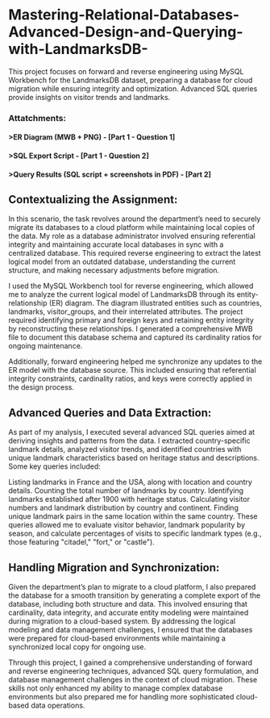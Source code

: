 # Mastering-Relational-Databases-Advanced-Design-and-Querying-with-LandmarksDB-
This project focuses on forward and reverse engineering using MySQL Workbench for the LandmarksDB dataset, preparing a database for cloud migration while ensuring integrity and optimization. Advanced SQL queries provide insights on visitor trends and landmarks.

### Attatchments:
#### >ER Diagram (MWB + PNG) - [Part 1 - Question 1]
#### >SQL Export Script - [Part 1 - Question 2]
#### >Query Results (SQL script + screenshots in PDF) - [Part 2]

## Contextualizing the Assignment:
In this scenario, the task revolves around the department’s need to securely migrate its databases to a cloud platform while maintaining local copies of the data. My role as a database administrator involved ensuring referential integrity and maintaining accurate local databases in sync with a centralized database. This required reverse engineering to extract the latest logical model from an outdated database, understanding the current structure, and making necessary adjustments before migration.

I used the MySQL Workbench tool for reverse engineering, which allowed me to analyze the current logical model of LandmarksDB through its entity-relationship (ER) diagram. The diagram illustrated entities such as countries, landmarks, visitor_groups, and their interrelated attributes. The project required identifying primary and foreign keys and retaining entity integrity by reconstructing these relationships. I generated a comprehensive MWB file to document this database schema and captured its cardinality ratios for ongoing maintenance.

Additionally, forward engineering helped me synchronize any updates to the ER model with the database source. This included ensuring that referential integrity constraints, cardinality ratios, and keys were correctly applied in the design process.

## Advanced Queries and Data Extraction:
As part of my analysis, I executed several advanced SQL queries aimed at deriving insights and patterns from the data. I extracted country-specific landmark details, analyzed visitor trends, and identified countries with unique landmark characteristics based on heritage status and descriptions. Some key queries included:

Listing landmarks in France and the USA, along with location and country details.
Counting the total number of landmarks by country.
Identifying landmarks established after 1900 with heritage status.
Calculating visitor numbers and landmark distribution by country and continent.
Finding unique landmark pairs in the same location within the same country.
These queries allowed me to evaluate visitor behavior, landmark popularity by season, and calculate percentages of visits to specific landmark types (e.g., those featuring "citadel," "fort," or "castle").

## Handling Migration and Synchronization:
Given the department’s plan to migrate to a cloud platform, I also prepared the database for a smooth transition by generating a complete export of the database, including both structure and data. This involved ensuring that cardinality, data integrity, and accurate entity modeling were maintained during migration to a cloud-based system. By addressing the logical modeling and data management challenges, I ensured that the databases were prepared for cloud-based environments while maintaining a synchronized local copy for ongoing use.

Through this project, I gained a comprehensive understanding of forward and reverse engineering techniques, advanced SQL query formulation, and database management challenges in the context of cloud migration. These skills not only enhanced my ability to manage complex database environments but also prepared me for handling more sophisticated cloud-based data operations.
